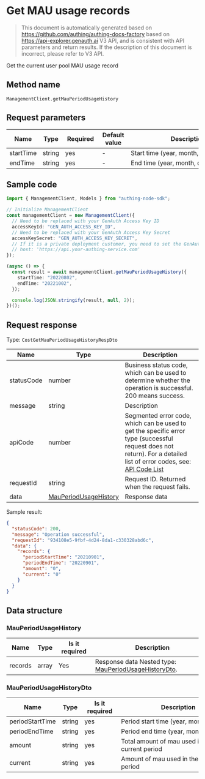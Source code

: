# Get MAU usage records

<!--
Warning ⚠️:
Do not modify this document directly,
https://github.com/Authing/authing-docs-factory
Use this project to generate
-->

<LastUpdated />

> This document is automatically generated based on https://github.com/authing/authing-docs-factory based on https://api-explorer.genauth.ai V3 API, and is consistent with API parameters and return results. If the description of this document is incorrect, please refer to V3 API.

Get the current user pool MAU usage record

## Method name

`ManagementClient.getMauPeriodUsageHistory`

## Request parameters

| Name      | Type   | <div style="width:80px">Required</div> | <div style="width:60px">Default value</div> | <div style="width:300px">Description</div> | <div style="width:200px">Sample value</div> |
| --------- | ------ | -------------------------------------- | ------------------------------------------- | ------------------------------------------ | ------------------------------------------- |
| startTime | string | yes                                    | -                                           | Start time (year, month, day)              | `20220202`                                  |
| endTime   | string | yes                                    | -                                           | End time (year, month, day)                | `20220802`                                  |

## Sample code

```ts
import { ManagementClient, Models } from "authing-node-sdk";

// Initialize ManagementClient
const managementClient = new ManagementClient({
  // Need to be replaced with your GenAuth Access Key ID
  accessKeyId: "GEN_AUTH_ACCESS_KEY_ID",
  // Need to be replaced with your GenAuth Access Key Secret
  accessKeySecret: "GEN_AUTH_ACCESS_KEY_SECRET",
  // If it is a private deployment customer, you need to set the GenAuth service domain name
  // host: 'https://api.your-authing-service.com'
});

(async () => {
  const result = await managementClient.getMauPeriodUsageHistory({
    startTime: "20220802",
    endTime: "20221002",
  });

  console.log(JSON.stringify(result, null, 2));
})();
```

## Request response

Type: `CostGetMauPeriodUsageHistoryRespDto`

| Name       | Type                                                       | Description                                                                                                                                                                                                                                                                                                                                  |
| ---------- | ---------------------------------------------------------- | -------------------------------------------------------------------------------------------------------------------------------------------------------------------------------------------------------------------------------------------------------------------------------------------------------------------------------------------- |
| statusCode | number                                                     | Business status code, which can be used to determine whether the operation is successful. 200 means success.                                                                                                                                                                                                                                 |
| message    | string                                                     | Description                                                                                                                                                                                                                                                                                                                                  |
| apiCode    | number                                                     | Segmented error code, which can be used to get the specific error type (successful request does not return). For a detailed list of error codes, see: [API Code List](https://api-explorer.genauth.ai/?tag=group/%E5%BC%80%E5%8F%91%E5%87%86%E5%A4%87#tag/%E5%BC%80%E5%8F%91%E5%87%86%E5%A4%87/%E9%94%99%E8%AF%AF%E5%A4%84%E7%90%86/apiCode) |
| requestId  | string                                                     | Request ID. Returned when the request fails.                                                                                                                                                                                                                                                                                                 |
| data       | <a href="#MauPeriodUsageHistory">MauPeriodUsageHistory</a> | Response data                                                                                                                                                                                                                                                                                                                                |

Sample result:

```json
{
  "statusCode": 200,
  "message": "Operation successful",
  "requestId": "934108e5-9fbf-4d24-8da1-c330328abd6c",
  "data": {
    "records": {
      "periodStartTime": "20210901",
      "periodEndTime": "20220901",
      "amount": "0",
      "current": "0"
    }
  }
}
```

## Data structure

### <a id="MauPeriodUsageHistory"></a> MauPeriodUsageHistory

| Name    | Type  | <div style="width:80px">Is it required</div> | <div style="width:300px">Description</div>                                                   | <div style="width:200px">Sample value</div> |
| ------- | ----- | -------------------------------------------- | -------------------------------------------------------------------------------------------- | ------------------------------------------- |
| records | array | Yes                                          | Response data Nested type: <a href="#MauPeriodUsageHistoryDto">MauPeriodUsageHistoryDto</a>. |                                             |

### <a id="MauPeriodUsageHistoryDto"></a> MauPeriodUsageHistoryDto

| Name            | Type   | <div style="width:80px">Is it required</div> | <div style="width:300px">Description</div>     | <div style="width:200px">Sample value</div> |
| --------------- | ------ | -------------------------------------------- | ---------------------------------------------- | ------------------------------------------- |
| periodStartTime | string | yes                                          | Period start time (year, month, day)           | `20210901`                                  |
| periodEndTime   | string | yes                                          | Period end time (year, month, day)             | `20220901`                                  |
| amount          | string | yes                                          | Total amount of mau used in the current period | `0`                                         |
| current         | string | yes                                          | Amount of mau used in the current period       | `0`                                         |
